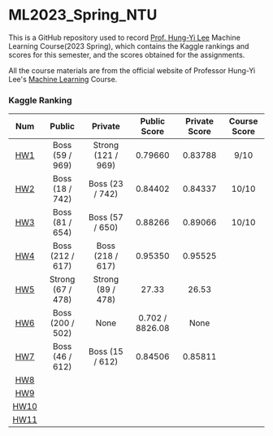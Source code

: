 # ML2023_Spring_NTU

This is a GitHub repository used to record [Prof. Hung-Yi Lee](https://speech.ee.ntu.edu.tw/~hylee/index.php) Machine Learning Course(2023 Spring), which contains the Kaggle rankings and scores for this semester, and the scores obtained for the assignments. 

All the course materials are from the official website of Professor Hung-Yi Lee's [Machine Learning](https://speech.ee.ntu.edu.tw/~hylee/ml/2023-spring.php) Course.

### Kaggle Ranking

|                              Num                               |     Public       |      Private       |  Public Score  |  Private Score | Course Score |
|:--------------------------------------------------------------:|:----------------:|:------------------:|:--------------:|:--------------:|:------------:|
|  [HW1](https://www.kaggle.com/competitions/ml2023spring-hw1/)  | Boss (59 / 969)  | Strong (121 / 969) | 0.79660        |  0.83788       |  9/10        |
|  [HW2](https://www.kaggle.com/competitions/ml2023spring-hw2/)  | Boss (18 / 742)  | Boss (23 / 742)    | 0.84402        |  0.84337       |  10/10       |
|  [HW3](https://www.kaggle.com/competitions/ml2023spring-hw3/)  | Boss (81 / 654)  | Boss (57 / 650)    | 0.88266        |  0.89066       |  10/10       |
|  [HW4](https://www.kaggle.com/competitions/ml2023springhw4)    | Boss (212 / 617) | Boss (218 / 617)   | 0.95350        |  0.95525       ||
|  [HW5](https://ml.ee.ntu.edu.tw/homeworks/1/description/)      | Strong (67 / 478)| Strong (89 / 478)  | 27.33          |  26.53         ||
|  [HW6](https://ml.ee.ntu.edu.tw/homeworks/2/description/)      | Boss (200 / 502) | None               | 0.702 / 8826.08|  None          ||
|  [HW7](https://www.kaggle.com/competitions/ml2023spring-hw7/)  | Boss (46 / 612)  | Boss (15 / 612)    | 0.84506        |  0.85811       ||
|  [HW8](https://www.kaggle.com/competitions/ml2023spring-hw8/)  |                  |                    |                |                ||
|  [HW9](https://www.kaggle.com/competitions/ml2023spring-hw9/)  |                  |                    |                |                ||
| [HW10](https://www.kaggle.com/competitions/ml2023spring-hw10/) |                  |                    |                |                ||
| [HW11](https://www.kaggle.com/competitions/ml2023spring-hw11/) |                  |                    |                |                ||
